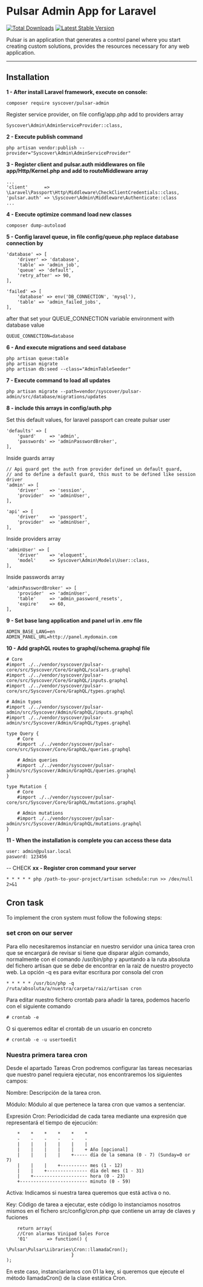 # Pulsar Admin App for Laravel

[![Total Downloads](https://poser.pugx.org/syscover/pulsar-admin/downloads)](https://packagist.org/packages/syscover/pulsar-admin)
[![Latest Stable Version](http://img.shields.io/github/release/syscover/pulsar-admin.svg)](https://packagist.org/packages/syscover/pulsar-admin)

Pulsar is an application that generates a control panel where you start creating custom solutions, provides the resources necessary for any web application.

---

## Installation

**1 - After install Laravel framework, execute on console:**
```
composer require syscover/pulsar-admin
```

Register service provider, on file config/app.php add to providers array
```
Syscover\Admin\AdminServiceProvider::class,
```

**2 - Execute publish command**
```
php artisan vendor:publish --provider="Syscover\Admin\AdminServiceProvider"
```

**3 - Register client and pulsar.auth middlewares on file app/Http/Kernel.php and add to routeMiddleware array**
```
...
'client'      => \Laravel\Passport\Http\Middleware\CheckClientCredentials::class,
'pulsar.auth' => \Syscover\Admin\Middleware\Authenticate::class
...
```

**4 - Execute optimize command load new classes**
```
composer dump-autoload
```

**5 - Config laravel queue, in file config/queue.php replace database connection by**
```
'database' => [
    'driver' => 'database',
    'table' => 'admin_job',
    'queue' => 'default',
    'retry_after' => 90,
],
```

```
'failed' => [
    'database' => env('DB_CONNECTION', 'mysql'),
    'table' => 'admin_failed_jobs',
],
```

after that set your QUEUE_CONNECTION variable environment with database value 

```
QUEUE_CONNECTION=database
```

**6 - And execute migrations and seed database**
```
php artisan queue:table
php artisan migrate
php artisan db:seed --class="AdminTableSeeder"
```

**7 - Execute command to load all updates**
```
php artisan migrate --path=vendor/syscover/pulsar-admin/src/database/migrations/updates
```

**8 - include this arrays in config/auth.php**

Set this default values, for laravel passport can create pulsar user
```
'defaults' => [
    'guard'     => 'admin',
    'passwords' => 'adminPasswordBroker',
],
```

Inside guards array
```
// Api guard get the auth from provider defined un default guard,
// and to define a default guard, this must to be defined like session driver
'admin' => [
    'driver'    => 'session',
    'provider'  => 'adminUser',
],

'api' => [
    'driver'    => 'passport',
    'provider'  => 'adminUser',
],
```

Inside providers array
```
'adminUser' => [
    'driver'    => 'eloquent',
    'model'     => Syscover\Admin\Models\User::class,
],
```

Inside passwords array
```
'adminPasswordBroker' => [
    'provider'  => 'adminUser',
    'table'     => 'admin_password_resets',
    'expire'    => 60,
],
```

**9 - Set base lang application and panel url in .env file**
```
ADMIN_BASE_LANG=en
ADMIN_PANEL_URL=http://panel.mydomain.com
```

**10 - Add graphQL routes to graphql/schema.graphql file**
```
# Core
#import ./../vendor/syscover/pulsar-core/src/Syscover/Core/GraphQL/scalars.graphql
#import ./../vendor/syscover/pulsar-core/src/Syscover/Core/GraphQL/inputs.graphql
#import ./../vendor/syscover/pulsar-core/src/Syscover/Core/GraphQL/types.graphql

# Admin types
#import ./../vendor/syscover/pulsar-admin/src/Syscover/Admin/GraphQL/inputs.graphql
#import ./../vendor/syscover/pulsar-admin/src/Syscover/Admin/GraphQL/types.graphql

type Query {
    # Core
    #import ./../vendor/syscover/pulsar-core/src/Syscover/Core/GraphQL/queries.graphql
    
    # Admin queries
    #import ./../vendor/syscover/pulsar-admin/src/Syscover/Admin/GraphQL/queries.graphql
}

type Mutation {
    # Core
    #import ./../vendor/syscover/pulsar-core/src/Syscover/Core/GraphQL/mutations.graphql
    
    # Admin mutations
    #import ./../vendor/syscover/pulsar-admin/src/Syscover/Admin/GraphQL/mutations.graphql
}
```

**11 - When the installation is complete you can access these data**
```
user: admin@pulsar.local
pasword: 123456
```












-- CHECK
**xx - Register cron command your server**

```
* * * * * php /path-to-your-project/artisan schedule:run >> /dev/null 2>&1

```

## Cron task
To implement the cron system must follow the following steps:


### set cron on our server

Para ello necesitaremos instanciar en nuestro servidor una única tarea cron que se encargará de revisar si tiene que disparar algún comando, normalmente con el comando /usr/bin/php y apuntando 
a la ruta absoluta del fichero artisan que se debe de encontrar en la raiz de nuestro proyecto web.
La opción -q es para evitar escritura por consola del cron

```
* * * * * /usr/bin/php -q /ruta/absoluta/a/nuestra/carpeta/raiz/artisan cron
``` 

Para editar nuestro fichero crontab para añadir la tarea, podemos hacerlo con el siguiente comando
```
# crontab -e
```

O si queremos editar el crontab de un usuario en concreto
```
# crontab -e -u usertoedit
```

### Nuestra primera tarea cron

Desde el apartado Tareas Cron podremos configurar las tareas necesarias que nuestro panel requiera ejecutar, nos encontraremos los siguientes campos:

Nombre: Descripción de la tarea cron.

Módulo: Módulo al que pertenece la tarea cron que vamos a sentenciar.

Expresión Cron: 
Periodicidad de cada tarea mediante una expresión que representará el tiempo de ejecución:

```
    *    *    *    *    *    *
    -    -    -    -    -    -
    |    |    |    |    |    |
    |    |    |    |    |    + Año [opcional]
    |    |    |    |    +----- día de la semana (0 - 7) (Sunday=0 or 7)
    |    |    |    +---------- mes (1 - 12)
    |    |    +--------------- día del mes (1 - 31)
    |    +-------------------- hora (0 - 23)
    +------------------------- minuto (0 - 59)

```

Activa: Indicamos si nuestra tarea queremos que está activa o no.

Key: Código de tarea a ejecutar, este código lo instanciamos nosotros mismos en el fichero src/config/cron.php que contiene un array de claves y fuciones

```
    return array(
    //Cron alarmas Vinipad Sales Force
    '01'       => function() { 
                            \Pulsar\Pulsar\Libraries\Cron::llamadaCron(); 
                        }
);
```
En este caso, instanciaríamos con 01 la key, si queremos que ejecute el método llamadaCron() de la clase estática Cron.
